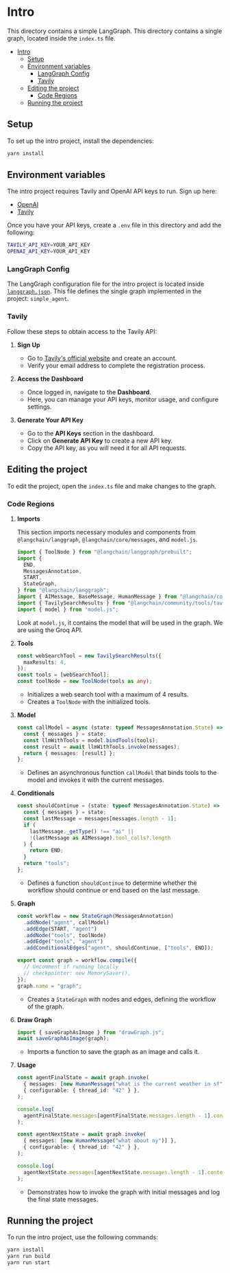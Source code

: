 # Intro

This directory contains a simple LangGraph. This directory contains a single graph, located inside the `index.ts` file.

- [Intro](#intro)
  - [Setup](#setup)
  - [Environment variables](#environment-variables)
    - [LangGraph Config](#langgraph-config)
    - [Tavily](#tavily)
  - [Editing the project](#editing-the-project)
    - [Code Regions](#code-regions)
  - [Running the project](#running-the-project)

## Setup

To set up the intro project, install the dependencies:

```bash
yarn install
```

## Environment variables

The intro project requires Tavily and OpenAI API keys to run. Sign up here:

- [OpenAI](https://platform.openai.com/signup)
- [Tavily](https://tavily.com/)

Once you have your API keys, create a `.env` file in this directory and add the following:

```bash
TAVILY_API_KEY=YOUR_API_KEY
OPENAI_API_KEY=YOUR_API_KEY
```

### LangGraph Config

The LangGraph configuration file for the intro project is located inside [`langgraph.json`](langgraph.json). This file defines the single graph implemented in the project: `simple_agent`.

### Tavily

Follow these steps to obtain access to the Tavily API:

1. **Sign Up**
   - Go to [Tavily's official website](https://tavily.com/) and create an account.
   - Verify your email address to complete the registration process.

2. **Access the Dashboard**
   - Once logged in, navigate to the **Dashboard**.
   - Here, you can manage your API keys, monitor usage, and configure settings.

3. **Generate Your API Key**
   - Go to the **API Keys** section in the dashboard.
   - Click on **Generate API Key** to create a new API key.
   - Copy the API key, as you will need it for all API requests.

## Editing the project

To edit the project, open the `index.ts` file and make changes to the graph.

### Code Regions

1. **Imports**

    This section imports necessary modules and components from `@langchain/langgraph`, `@langchain/core/messages`, and `model.js`.

    ```typescript
    import { ToolNode } from "@langchain/langgraph/prebuilt";
    import {
      END,
      MessagesAnnotation,
      START,
      StateGraph,
    } from "@langchain/langgraph";
    import { AIMessage, BaseMessage, HumanMessage } from "@langchain/core/messages";
    import { TavilySearchResults } from "@langchain/community/tools/tavily_search";
    import { model } from "model.js";
    ```

    Look at `model.js`, it contains the model that will be used in the graph. We are using the Groq API.

2. **Tools**

    ```typescript
    const webSearchTool = new TavilySearchResults({
      maxResults: 4,
    });
    const tools = [webSearchTool];
    const toolNode = new ToolNode(tools as any);
    ```

    - Initializes a web search tool with a maximum of 4 results.
    - Creates a `ToolNode` with the initialized tools.

3. **Model**

    ```typescript
    const callModel = async (state: typeof MessagesAnnotation.State) => {
      const { messages } = state;
      const llmWithTools = model.bindTools(tools);
      const result = await llmWithTools.invoke(messages);
      return { messages: [result] };
    };
    ```

    - Defines an asynchronous function `callModel` that binds tools to the model and invokes it with the current messages.

4. **Conditionals**

    ```typescript
    const shouldContinue = (state: typeof MessagesAnnotation.State) => {
      const { messages } = state;
      const lastMessage = messages[messages.length - 1];
      if (
        lastMessage._getType() !== "ai" ||
        !(lastMessage as AIMessage).tool_calls?.length
      ) {
        return END;
      }
      return "tools";
    };
    ```

    - Defines a function `shouldContinue` to determine whether the workflow should continue or end based on the last message.

5. **Graph**

    ```typescript
    const workflow = new StateGraph(MessagesAnnotation)
      .addNode("agent", callModel)
      .addEdge(START, "agent")
      .addNode("tools", toolNode)
      .addEdge("tools", "agent")
      .addConditionalEdges("agent", shouldContinue, ["tools", END]);

    export const graph = workflow.compile({
      // Uncomment if running locally
      // checkpointer: new MemorySaver(),
    });
    graph.name = "graph";
    ```

    - Creates a `StateGraph` with nodes and edges, defining the workflow of the graph.

6. **Draw Graph**

    ```typescript
    import { saveGraphAsImage } from "drawGraph.js";
    await saveGraphAsImage(graph);
    ```

    - Imports a function to save the graph as an image and calls it.

7. **Usage**

    ```typescript
    const agentFinalState = await graph.invoke(
      { messages: [new HumanMessage("what is the current weather in sf")] },
      { configurable: { thread_id: "42" } },
    );

    console.log(
      agentFinalState.messages[agentFinalState.messages.length - 1].content,
    );

    const agentNextState = await graph.invoke(
      { messages: [new HumanMessage("what about ny")] },
      { configurable: { thread_id: "42" } },
    );

    console.log(
      agentNextState.messages[agentNextState.messages.length - 1].content,
    );
    ```

    - Demonstrates how to invoke the graph with initial messages and log the final state messages.

## Running the project

To run the intro project, use the following commands:

```bash
yarn install
yarn run build
yarn run start
```
